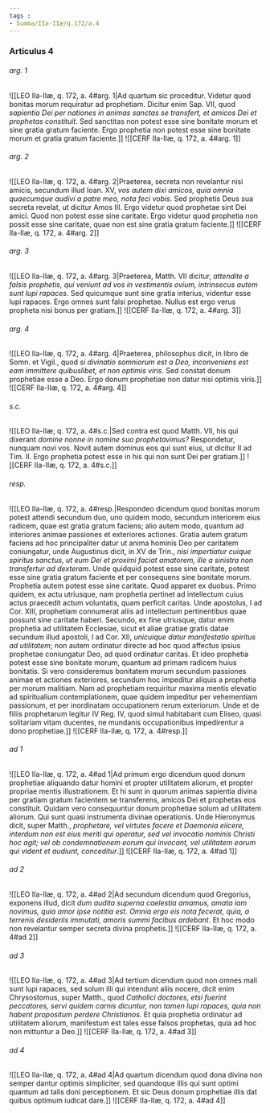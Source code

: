 ```yaml
---
tags : 
- Summa/IIa-IIæ/q.172/a.4
---
```


### Articulus 4

###### arg. 1
![[LEO IIa-IIæ, q. 172, a. 4#arg. 1|Ad quartum sic proceditur. Videtur quod bonitas morum requiratur ad prophetiam. Dicitur enim Sap. VII, quod *sapientia Dei per nationes in animas sanctas se transfert, et amicos Dei et prophetas constituit*. Sed sanctitas non potest esse sine bonitate morum et sine gratia gratum faciente. Ergo prophetia non potest esse sine bonitate morum et gratia gratum faciente.]]
![[CERF IIa-IIæ, q. 172, a. 4#arg. 1]]

###### arg. 2
![[LEO IIa-IIæ, q. 172, a. 4#arg. 2|Praeterea, secreta non revelantur nisi amicis, secundum illud Ioan. XV, *vos autem dixi amicos, quia omnia quaecumque audivi a patre meo, nota feci vobis*. Sed prophetis Deus sua secreta revelat, ut dicitur Amos III. Ergo videtur quod prophetae sint Dei amici. Quod non potest esse sine caritate. Ergo videtur quod prophetia non possit esse sine caritate, quae non est sine gratia gratum faciente.]]
![[CERF IIa-IIæ, q. 172, a. 4#arg. 2]]

###### arg. 3
![[LEO IIa-IIæ, q. 172, a. 4#arg. 3|Praeterea, Matth. VII dicitur, *attendite a falsis prophetis, qui veniunt ad vos in vestimentis ovium, intrinsecus autem sunt lupi rapaces*. Sed quicumque sunt sine gratia interius, videntur esse lupi rapaces. Ergo omnes sunt falsi prophetae. Nullus est ergo verus propheta nisi bonus per gratiam.]]
![[CERF IIa-IIæ, q. 172, a. 4#arg. 3]]

###### arg. 4
![[LEO IIa-IIæ, q. 172, a. 4#arg. 4|Praeterea, philosophus dicit, in libro de Somn. et Vigil., quod *si divinatio somniorum est a Deo, inconveniens est eam immittere quibuslibet, et non optimis viris*. Sed constat donum prophetiae esse a Deo. Ergo donum prophetiae non datur nisi optimis viris.]]
![[CERF IIa-IIæ, q. 172, a. 4#arg. 4]]

###### s.c.
![[LEO IIa-IIæ, q. 172, a. 4#s.c.|Sed contra est quod Matth. VII, his qui dixerant *domine nonne in nomine suo prophetavimus?* Respondetur, nunquam novi vos. Novit autem dominus eos qui sunt eius, ut dicitur II ad Tim. II. Ergo prophetia potest esse in his qui non sunt Dei per gratiam.]]
![[CERF IIa-IIæ, q. 172, a. 4#s.c.]]

###### resp.
![[LEO IIa-IIæ, q. 172, a. 4#resp.|Respondeo dicendum quod bonitas morum potest attendi secundum duo, uno quidem modo, secundum interiorem eius radicem, quae est gratia gratum faciens; alio autem modo, quantum ad interiores animae passiones et exteriores actiones. Gratia autem gratum faciens ad hoc principaliter datur ut anima hominis Deo per caritatem coniungatur, unde Augustinus dicit, in XV de Trin., *nisi impertiatur cuique spiritus sanctus, ut eum Dei et proximi faciat amatorem, ille a sinistra non transfertur ad dexteram*. Unde quidquid potest esse sine caritate, potest esse sine gratia gratum faciente et per consequens sine bonitate morum. Prophetia autem potest esse sine caritate. Quod apparet ex duobus. Primo quidem, ex actu utriusque, nam prophetia pertinet ad intellectum cuius actus praecedit actum voluntatis, quam perficit caritas. Unde apostolus, I ad Cor. XIII, prophetiam connumerat aliis ad intellectum pertinentibus quae possunt sine caritate haberi. Secundo, ex fine utriusque, datur enim prophetia ad utilitatem Ecclesiae, sicut et aliae gratiae gratis datae secundum illud apostoli, I ad Cor. XII, *unicuique datur manifestatio spiritus ad utilitatem*; non autem ordinatur directe ad hoc quod affectus ipsius prophetae coniungatur Deo, ad quod ordinatur caritas. Et ideo prophetia potest esse sine bonitate morum, quantum ad primam radicem huius bonitatis. Si vero consideremus bonitatem morum secundum passiones animae et actiones exteriores, secundum hoc impeditur aliquis a prophetia per morum malitiam. Nam ad prophetiam requiritur maxima mentis elevatio ad spiritualium contemplationem, quae quidem impeditur per vehementiam passionum, et per inordinatam occupationem rerum exteriorum. Unde et de filiis prophetarum legitur IV Reg. IV, quod simul habitabant cum Eliseo, quasi solitariam vitam ducentes, ne mundanis occupationibus impedirentur a dono prophetiae.]]
![[CERF IIa-IIæ, q. 172, a. 4#resp.]]

###### ad 1
![[LEO IIa-IIæ, q. 172, a. 4#ad 1|Ad primum ergo dicendum quod donum prophetiae aliquando datur homini et propter utilitatem aliorum, et propter propriae mentis illustrationem. Et hi sunt in quorum animas sapientia divina per gratiam gratum facientem se transferens, amicos Dei et prophetas eos constituit. Quidam vero consequuntur donum prophetiae solum ad utilitatem aliorum. Qui sunt quasi instrumenta divinae operationis. Unde Hieronymus dicit, super Matth., *prophetare, vel virtutes facere et Daemonia eiicere, interdum non est eius meriti qui operatur, sed vel invocatio nominis Christi hoc agit; vel ob condemnationem eorum qui invocant, vel utilitatem eorum qui vident et audiunt, conceditur*.]]
![[CERF IIa-IIæ, q. 172, a. 4#ad 1]]

###### ad 2
![[LEO IIa-IIæ, q. 172, a. 4#ad 2|Ad secundum dicendum quod Gregorius, exponens illud, dicit *dum audita superna caelestia amamus, amata iam novimus, quia amor ipse notitia est. Omnia ergo eis nota fecerat, quia, a terrenis desideriis immutati, amoris summi facibus ardebant*. Et hoc modo non revelantur semper secreta divina prophetis.]]
![[CERF IIa-IIæ, q. 172, a. 4#ad 2]]

###### ad 3
![[LEO IIa-IIæ, q. 172, a. 4#ad 3|Ad tertium dicendum quod non omnes mali sunt lupi rapaces, sed solum illi qui intendunt aliis nocere, dicit enim Chrysostomus, super Matth., quod *Catholici doctores, etsi fuerint peccatores, servi quidem carnis dicuntur, non tamen lupi rapaces, quia non habent propositum perdere Christianos*. Et quia prophetia ordinatur ad utilitatem aliorum, manifestum est tales esse falsos prophetas, quia ad hoc non mittuntur a Deo.]]
![[CERF IIa-IIæ, q. 172, a. 4#ad 3]]

###### ad 4
![[LEO IIa-IIæ, q. 172, a. 4#ad 4|Ad quartum dicendum quod dona divina non semper dantur optimis simpliciter, sed quandoque illis qui sunt optimi quantum ad talis doni perceptionem. Et sic Deus donum prophetiae illis dat quibus optimum iudicat dare.]]
![[CERF IIa-IIæ, q. 172, a. 4#ad 4]]

